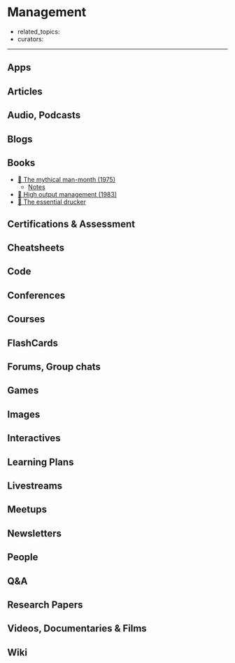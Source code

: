 # Management

- related_topics:
- curators:

------

## Apps

## Articles

## Audio, Podcasts

## Blogs

## Books

- [📕 The mythical man-month (1975)](http://www.goodreads.com/book/show/13629.The_Mythical_Man_Month)
  - [Notes](https://github.com/andrewwoz/the-mythical-man-month-notes)
- [📕 High output management (1983)](http://www.goodreads.com/book/show/324750.High_Output_Management)
- [📕 The essential drucker](https://www.goodreads.com/book/show/48016.The_Essential_Drucker)


## Certifications & Assessment

## Cheatsheets

## Code

## Conferences

## Courses

## FlashCards

## Forums, Group chats

## Games

## Images

## Interactives

## Learning Plans

## Livestreams

## Meetups

## Newsletters

## People

## Q&A

## Research Papers

## Videos, Documentaries & Films

## Wiki
